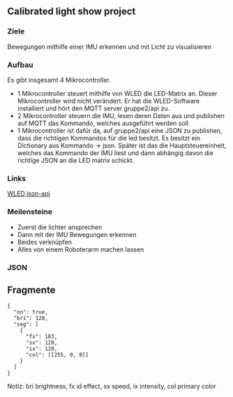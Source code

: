 ## Calibrated light show project

### Ziele

Bewegungen mithilfe einer IMU erkennen und mit Licht zu visualisieren

### Aufbau

Es gibt insgesamt 4 Mikrocontroller.

- 1 Mikrocontroller steuert mithilfe von WLED die LED-Matrix an. Dieser Mikrocontroller wird nicht verändert. Er hat die WLED-Software installiert und hört den MQTT server gruppe2/api zu.
- 2 Mikrocontroller steuern die IMU, lesen deren Daten aus und publishen auf MQTT das Kommando, welches ausgeführt werden soll
- 1 Mikrocontroller ist dafür da, auf gruppe2/api eine JSON zu publishen, dass die richtigen Kommandos für die led besitzt. Es besitzt ein Dictionary aus Kommando -> json. Später ist das
    die Hauptsteuereinheit, welches das Kommando der IMU liest und dann abhängig davon die richtige JSON an die LED matrix schickt.


### Links

[WLED json-api](https://kno.wled.ge/interfaces/json-api/#setting-new-values)
### Meilensteine

- Zuerst die lichter ansprechen
- Dann mit der IMU Bewegungen erkennen
- Beides verknüpfen
- Alles von einem Roboterarm machen lassen

### JSON
## Fragmente
```
{
  "on": true,
  "bri": 128,
  "seg": [
    {
      "fx": 183,
      "sx": 128,
      "ix": 128,
      "col": [[255, 0, 0]]
    }
  ]
}
```
Notiz: bri brightness, fx id effect, sx speed, ix intensity, col primary color
